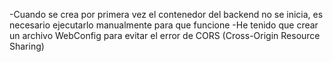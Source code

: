 -Cuando se crea por primera vez el contenedor del backend no se inicia, es necesario ejecutarlo manualmente para que funcione
-He tenido que crear un archivo WebConfig para evitar el error de CORS (Cross-Origin Resource Sharing)

